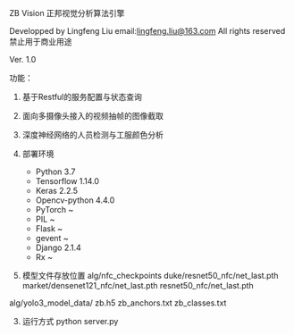 ZB Vision 正邦视觉分析算法引擎

Developped by Lingfeng Liu email:lingfeng.liu@163.com
All rights reserved
禁止用于商业用途

Ver. 1.0

功能：
1. 基于Restful的服务配置与状态查询
2. 面向多摄像头接入的视频抽帧的图像截取
3. 深度神经网络的人员检测与工服颜色分析

1. 部署环境
    - Python 3.7
    - Tensorflow 1.14.0
    - Keras 2.2.5
    - Opencv-python 4.4.0
    - PyTorch ~
    - PIL ~
    - Flask ~
    - gevent ~
    - Django 2.1.4
    - Rx ~
    
2. 模型文件存放位置
alg/nfc_checkpoints
    duke/resnet50_nfc/net_last.pth
    market/densenet121_nfc/net_last.pth
    resnet50_nfc/net_last.pth

alg/yolo3_model_data/
    zb.h5
    zb_anchors.txt
    zb_classes.txt
    
3. 运行方式 python server.py